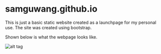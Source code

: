 samguwang.github.io
===================

This is just a basic static website created as a launchpage for my personal use. The site was created using bootstrap.





Shown below is what the webpage looks like.

![alt tag](http://i.imgur.com/1bw0yNy.jpg)
